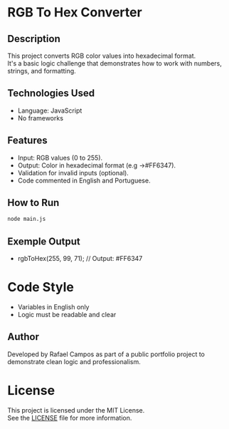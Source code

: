 # RGB To Hex Converter

## Description

This project converts RGB color values into hexadecimal format.  
It's a basic logic challenge that demonstrates how to work with numbers, strings, and formatting.

## Technologies Used

- Language: JavaScript
- No frameworks

## Features

- Input: RGB values (0 to 255).
- Output: Color in hexadecimal format (e.g ->#FF6347).
- Validation for invalid inputs (optional).
- Code commented in English and Portuguese.

## How to Run

```bash
node main.js
```
## Exemple Output

- rgbToHex(255, 99, 71); // Output: #FF6347

# Code Style

- Variables in English only
- Logic must be readable and clear

## Author

Developed by Rafael Campos as part of a public portfolio project to demonstrate clean logic and professionalism.

# License

This project is licensed under the MIT License.  
See the [LICENSE](./LICENSE) file for more information.